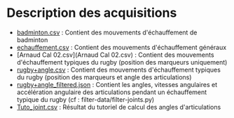 # Description des acquisitions

 - [badminton.csv](badminton.csv) : Contient des mouvements d'échauffement de badminton
 - [echauffement.csv](echauffement.csv) : Contient des mouvements d'échauffement généraux
 - [Arnaud Cal 02.csv](Arnaud Cal 02.csv) :  Contient des mouvements d'échauffement typiques du rugby (position des marqueurs uniquement)
 - [rugby+angle.csv](rugby+angle.csv) : Contient des mouvements d'échauffement typiques du rugby (position des marqueurs et angle des articulations)
 - [rugby+angle_filtered.json](rugby+angle_filtered.json) : Contient les angles, vitesses angulaires et accélération angulaire des articulations pendant un échauffement typique du rugby (cf : filter-data/filter-joints.py)
 - [Tuto_joint.csv](Tuto_joint.csv) : Résultat du tutoriel de calcul des angles d'articulations